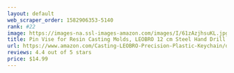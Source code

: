 ```yaml
---
layout: default 
﻿web_scraper_order: 1582906353-5140
rank: #22
image: https://images-na.ssl-images-amazon.com/images/I/61zAzjhsuKL.jpg
title: Pin Vise for Resin Casting Molds, LEOBRO 12 cm Steel Hand Drill with 10 PCS Drill Bits (0.8-3…
url: https://www.amazon.com/Casting-LEOBRO-Precision-Plastic-Keychain/dp/B07Y18JCNW/ref=zg_mw_arts-crafts_22?_encoding=UTF8&psc=1&refRID=AC0VFVM6SB4FTE33VGXN
reviews: 4.4 out of 5 stars
price: $14.99 
---
```

